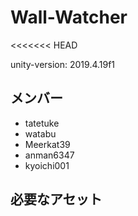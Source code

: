 # Wall-Watcher
<<<<<<< HEAD

unity-version: 2019.4.19f1

## メンバー
- tatetuke
- watabu
- Meerkat39
- anman6347
- kyoichi001

## 必要なアセット
